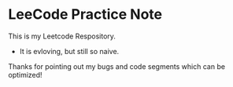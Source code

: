 # LeeCode Practice Note

This is my Leetcode Respository.

- It is evloving, but still so naive.

Thanks for pointing out my bugs and code segments which can be optimized!

